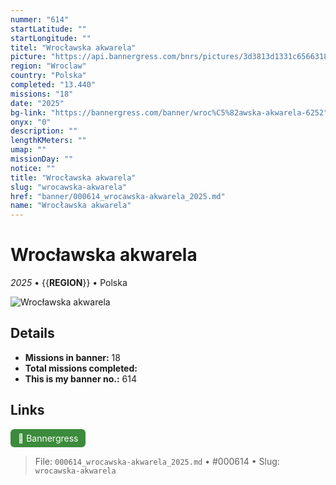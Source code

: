 ```yaml
---
nummer: "614"
startLatitude: ""
startLongitude: ""
titel: "Wrocławska akwarela"
picture: "https://api.bannergress.com/bnrs/pictures/3d3813d1331c65663189a5e5a17636a9"
region: "Wroclaw"
country: "Polska"
completed: "13.440"
missions: "18"
date: "2025"
bg-link: "https://bannergress.com/banner/wroc%C5%82awska-akwarela-6252"
onyx: "0"
description: ""
lengthKMeters: ""
umap: ""
missionDay: ""
notice: ""
title: "Wrocławska akwarela"
slug: "wrocawska-akwarela"
href: "banner/000614_wrocawska-akwarela_2025.md"
name: "Wrocławska akwarela"
---
```

# Wrocławska akwarela

*2025* • {{__REGION__}} • Polska

![Wrocławska akwarela](https://api.bannergress.com/bnrs/pictures/3d3813d1331c65663189a5e5a17636a9)



## Details

- **Missions in banner:** 18
- **Total missions completed:** 
- **This is my banner no.:** 614





## Links
<a href="https://bannergress.com/banner/wroc%C5%82awska-akwarela-6252" target="_blank" style="display:inline-block;margin-right:8px;padding:6px 12px;background:#3c8b3c;color:#fff;text-decoration:none;border-radius:6px;">🔗 Bannergress</a>



> File: `000614_wrocawska-akwarela_2025.md` • #000614 • Slug: `wrocawska-akwarela`

